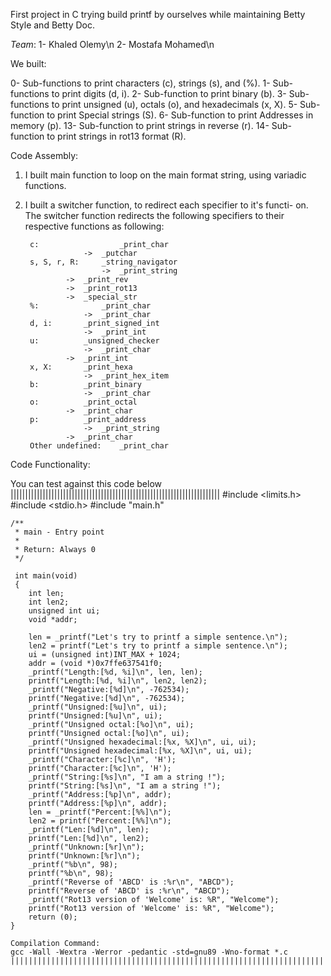 First project in C trying build printf by ourselves while maintaining
Betty Style and Betty Doc.

*Team*:
1- Khaled Olemy\n
2- Mostafa Mohamed\n

We built:

0-  Sub-functions to print characters (c), strings (s), and (%).
1-  Sub-functions to print digits (d, i).
2-  Sub-function  to print binary (b).
3-  Sub-functions to print unsigned (u), octals (o), and hexadecimals (x, X).
5-  Sub-function  to print Special strings (S).
6-  Sub-function  to print Addresses in memory (p).
13- Sub-function  to print strings in reverse (r).
14- Sub-function  to print strings in rot13 format (R).

Code Assembly:

1. I built main function to loop on the main format string, using variadic
 functions.
2. I built a switcher function, to redirect each specifier to it's functi-
on.
	The switcher function redirects the following specifiers
	to their respective functions as following:

	    c:	     	      	_print_char
	    			->	_putchar
	    s, S, r, R:		_string_navigator
	       	     		->	_print_string
				->	_print_rev
				->	_print_rot13
				->	_special_str
	    %: 	     		_print_char
	    			->	_print_char
	    d, i:		_print_signed_int
	    			->	_print_int
	    u:			_unsigned_checker
	    			->	_print_char
				->	_print_int
	    x, X:		_print_hexa
	    			->	_print_hex_item
	    b:			_print_binary
	    			->	_print_char
	    o:			_print_octal
				->	_print_char
	    p:			_print_address
	    			->	_print_string
				->	_print_char
	    Other undefined:	_print_char

Code Functionality:

You can test against this code below
    	||||||||||||||||||||||||||||||||||||||||||||||||||||||||||||||||||||||||
	#include <limits.h>
	#include <stdio.h>
	#include "main.h"

	/**
	 * main - Entry point
	 *
	 * Return: Always 0
	 */

	 int main(void)
	 {
		int len;
		int len2;
		unsigned int ui;
		void *addr;

		len = _printf("Let's try to printf a simple sentence.\n");
		len2 = printf("Let's try to printf a simple sentence.\n");
		ui = (unsigned int)INT_MAX + 1024;
		addr = (void *)0x7ffe637541f0;
		_printf("Length:[%d, %i]\n", len, len);
		printf("Length:[%d, %i]\n", len2, len2);
		_printf("Negative:[%d]\n", -762534);
		printf("Negative:[%d]\n", -762534);
		_printf("Unsigned:[%u]\n", ui);
		printf("Unsigned:[%u]\n", ui);
		_printf("Unsigned octal:[%o]\n", ui);
		printf("Unsigned octal:[%o]\n", ui);
		_printf("Unsigned hexadecimal:[%x, %X]\n", ui, ui);
		printf("Unsigned hexadecimal:[%x, %X]\n", ui, ui);
		_printf("Character:[%c]\n", 'H');
		printf("Character:[%c]\n", 'H');
		_printf("String:[%s]\n", "I am a string !");
		printf("String:[%s]\n", "I am a string !");
		_printf("Address:[%p]\n", addr);
		printf("Address:[%p]\n", addr);
		len = _printf("Percent:[%%]\n");
		len2 = printf("Percent:[%%]\n");
		_printf("Len:[%d]\n", len);
		printf("Len:[%d]\n", len2);
		_printf("Unknown:[%r]\n");
		printf("Unknown:[%r]\n");
		_printf("%b\n", 98);
		printf("%b\n", 98);
		_printf("Reverse of 'ABCD' is :%r\n", "ABCD");
		printf("Reverse of 'ABCD' is :%r\n", "ABCD");
		_printf("Rot13 version of 'Welcome' is: %R", "Welcome");
		printf("Rot13 version of 'Welcome' is: %R", "Welcome");
		return (0);
	}

	Compilation Command:
	gcc -Wall -Wextra -Werror -pedantic -std=gnu89 -Wno-format *.c
	||||||||||||||||||||||||||||||||||||||||||||||||||||||||||||||||||||||||
